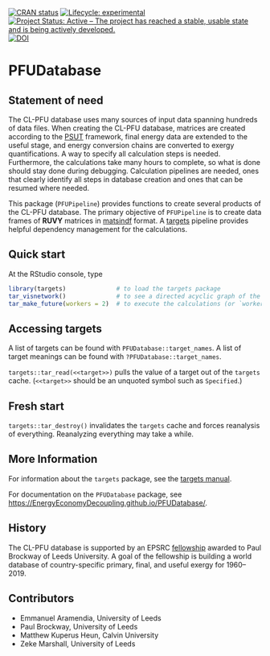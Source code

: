 
<!-- *********** -->
<!-- Note: README.md is generated from README.Rmd.   -->
<!-- Be sure to edit README.Rmd and generate the README.md file by Cmd/Ctl-shift-K -->
<!-- *********** -->
<!-- badges: start -->

[![CRAN
status](https://www.r-pkg.org/badges/version/PFUDatabase)](https://cran.r-project.org/package=PFUDatabase)
[![Lifecycle:
experimental](https://img.shields.io/badge/lifecycle-experimental-orange.svg)](https://lifecycle.r-lib.org/articles/stages.html#experimental)
[![Project Status: Active – The project has reached a stable, usable
state and is being actively
developed.](https://www.repostatus.org/badges/latest/active.svg)](https://www.repostatus.org/#active)
[![DOI](https://zenodo.org/badge/DOI/10.5281/zenodo.5228375.svg)](https://doi.org/10.5281/zenodo.5228375)
<!-- badges: end -->

# PFUDatabase

## Statement of need

The CL-PFU database uses many sources of input data spanning hundreds of
data files. When creating the CL-PFU database, matrices are created
according to the
[PSUT](https://www.sciencedirect.com/science/article/pii/S0306261918308298?via%3Dihub)
framework, final energy data are extended to the useful stage, and
energy conversion chains are converted to exergy quantifications. A way
to specify all calculation steps is needed. Furthermore, the
calculations take many hours to complete, so what is done should stay
done during debugging. Calculation pipelines are needed, ones that
clearly identify all steps in database creation and ones that can be
resumed where needed.

This package (`PFUPipeline`) provides functions to create several
products of the CL-PFU database. The primary objective of `PFUPipeline`
is to create data frames of **RUVY** matrices in
[matsindf](https://MatthewHeun.github.io/matsindf/) format. A
[targets](https://docs.ropensci.org/targets/) pipeline provides helpful
dependency management for the calculations.

## Quick start

At the RStudio console, type

``` r
library(targets)              # to load the targets package   
tar_visnetwork()              # to see a directed acyclic graph of the calculations that will take place   
tar_make_future(workers = 2)  # to execute the calculations (or `workers = 8`, if you have enough cores)
```

## Accessing targets

A list of targets can be found with `PFUDatabase::target_names`. A list
of target meanings can be found with `?PFUDatabase::target_names`.

`targets::tar_read(<<target>>)` pulls the value of a target out of the
`targets` cache. (`<<target>>` should be an unquoted symbol such as
`Specified`.)

## Fresh start

`targets::tar_destroy()` invalidates the `targets` cache and forces
reanalysis of everything. Reanalyzing everything may take a while.

## More Information

For information about the `targets` package, see the [targets
manual](https://books.ropensci.org/targets/).

For documentation on the `PFUDatabase` package, see
<https://EnergyEconomyDecoupling.github.io/PFUDatabase/>.

## History

The CL-PFU database is supported by an EPSRC
[fellowship](https://environment.leeds.ac.uk/energy-climate-change-mitigation/dir-record/research-projects/1773/epsrc-fellowship-applying-thermodynamic-laws-to-the-energy-gdp-decoupling-problem)
awarded to Paul Brockway of Leeds University. A goal of the fellowship
is building a world database of country-specific primary, final, and
useful exergy for 1960–2019.

## Contributors

- Emmanuel Aramendia, University of Leeds
- Paul Brockway, University of Leeds
- Matthew Kuperus Heun, Calvin University
- Zeke Marshall, University of Leeds
